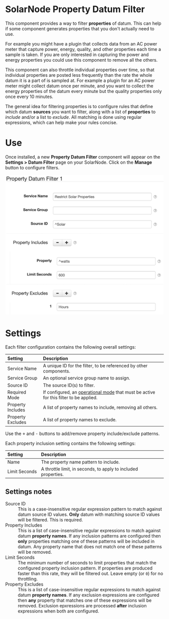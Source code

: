 # SolarNode Property Datum Filter

This component provides a way to filter **properties** of datum. This can help if some component
generates properties that you don't actually need to use.

For example you might have a plugin that collects data from an AC power meter that capture power,
energy, quality, and other properties each time a sample is taken. If you are only interested in
capturing the power and energy properties you could use this component to remove all the others.

This component can also throttle individual properties over time, so that individual properties are
posted less frequently than the rate the whole datum it is a part of is sampled at. For example a
plugin for an AC power meter might collect datum once per minute, and you want to collect the energy
properties of the datum every minute but the quality properties only once every 10 minutes.

The general idea for filtering properties is to configure rules that define which datum **sources**
you want to filter, along with a list of **properties** to _include_ and/or a list to _exclude_. All
matching is done using regular expressions, which can help make your rules concise.

# Use

Once installed, a new **Property Datum Filter** component will appear on the 
**Settings > Datum Filter** page on your SolarNode. Click on the **Manage** button to configure 
filters.

![Property filter settings](docs/solarnode-property-filter-settings.png)

# Settings

Each filter configuration contains the following overall settings:

| Setting            | Description                                                       |
|:-------------------|:------------------------------------------------------------------|
| Service Name       | A unique ID for the filter, to be referenced by other components. |
| Service Group      | An optional service group name to assign.                         |
| Source ID          | The source ID(s) to filter.                                       |
| Required Mode      | If configured, an [operational mode](https://github.com/SolarNetwork/solarnetwork/wiki/SolarNode-Operational-Modes) that must be active for this filter to be applied. |
| Property Includes  | A list of property names to include, removing all others.         |
| Property Excludes  | A list of property names to exclude.                              |

Use the <kbd>+</kbd> and <kbd>-</kbd> buttons to add/remove property include/exclude patterns.

Each property inclusion setting contains the following settings:

| Setting            | Description                                                       |
|:-------------------|:------------------------------------------------------------------|
| Name               | The property name pattern to include.                             |
| Limit Seconds      | A throttle limit, in seconds, to apply to included properties.    |


## Settings notes

<dl>
	<dt>Source ID</dt>
	<dd>This is a case-insensitive regular expression pattern to match against datum source ID values.
	<b>Only</b> datum with matching source ID values will be filtered. This is required.</dd>
	<dt>Property Includes</dt>
	<dd>This is a list of case-insensitive regular expressions to match against datum
	<b>property names</b>. If any inclusion patterns are configured then <b>only</b> properties
	matching one of these patterns will be included in datum. Any property name that
	does not match one of these patterns will be removed.</dd>
	<dt>Limit Seconds</dt>
	<dd>The minimum number of seconds to limit properties that match the configured
	property inclusion pattern. If properties are produced faster than this rate, they
	will be filtered out. Leave empty (or <code>0</code>) for no throttling.</dd>
	<dt>Property Excludes</dt>
	<dd>This is a list of case-insensitive regular expressions to match against datum
	<b>property names</b>. If any exclusion expressions are configured then <b>any</b>
	property that matches one of these expressions will be removed. Exclusion epxressions
	are processed <b>after</b> inclusion expressions when both are configured.</dd>
</dl>
